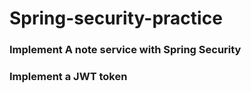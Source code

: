 # Spring-security-practice
### Implement A note service with Spring Security
### Implement a JWT token
